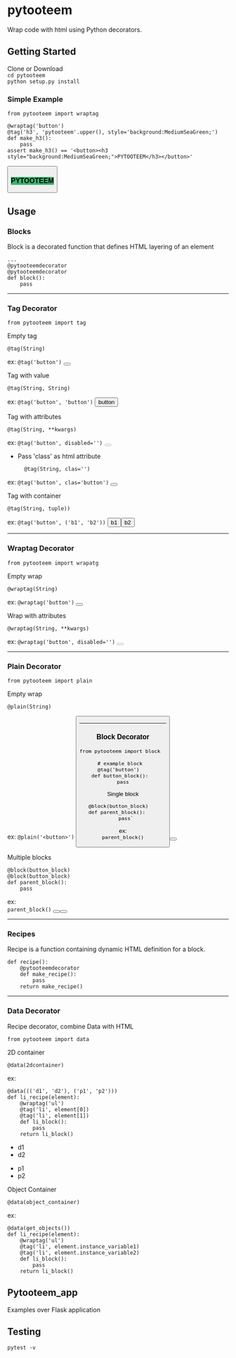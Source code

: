 # pytooteem  

Wrap code with html using Python decorators.

## Getting Started

Clone or Download  
`cd pytooteem`  
`python setup.py install`  
 
### Simple Example 
	from pytooteem import wraptag
	
	@wraptag('button')     
	@tag('h3', 'pytooteem'.upper(), style='background:MediumSeaGreen;') 
	def make_h3():  
		pass  
	assert make_h3() == '<button><h3 style="background:MediumSeaGreen;">PYTOOTEEM</h3></button>'  
 
<button><h3 style="background:MediumSeaGreen;">PYTOOTEEM</h3></button>  

## Usage

### Blocks  

Block is a decorated function that defines HTML layering of an element 

	...  
	@pytooteemdecorator  
	@pytooteemdecorator  
	def block(): 
		pass   


***
### Tag Decorator  
 

	from pytooteem import tag 

Empty tag    
  
	@tag(String)  
ex: `@tag('button')` <button></button> 

Tag with value    
  
	@tag(String, String)   
ex: `@tag('button', 'button')` <button>button</button>  

Tag with attributes    
  
	@tag(String, **kwargs)    
ex: `@tag('button', disabled='')` <button disabled=""></button>  

* Pass 'class' as html attribute 
 
		@tag(String, clas='')    
ex: `@tag('button', clas='button')` <button class="button"></button>    

Tag with container    
  
	@tag(String, tuple))    
ex: `@tag('button', ('b1', 'b2'))` <button>b1</button><button>b2</button> 

***
### Wraptag Decorator 
 

	from pytooteem import wrapatg 

Empty wrap    
  
	@wraptag(String)  
ex: `@wraptag('button')` <button></button>  

Wrap with attributes    
  
	@wraptag(String, **kwargs)    
ex: `@wraptag('button', disabled='')` <button disabled=""></button> 

***
### Plain Decorator 
 
	from pytooteem import plain  

Empty wrap    
  
	@plain(String)  
ex: `@plain('<button>')` <button>  

***
### Block Decorator 
  
	from pytooteem import block  

	# example block  
	@tag('button')   
	def button_block():  
		pass    

Single block
 
	@block(button_block)   
	def parent_block():    
		pass`  
ex:  
 `parent_block()` <button></button>   

Multiple blocks   

	@block(button_block)    
	@block(button_block)   
	def parent_block():     
		pass   
ex:  
 `parent_block()` <button></button><button></button>   

***

### Recipes  

Recipe is a function containing dynamic HTML definition for a block.  

    def recipe():
		@pytooteemdecorator
        def make_recipe():
            pass
        return make_recipe()  
***

### Data Decorator  
Recipe decorator, combine Data with HTML

	from pytooteem import data  

2D container  
  
	@data(2dcontainer)  

ex:   
  
	@data((('d1', 'd2'), ('p1', 'p2')))  
    def li_recipe(element):  
        @wraptag('ul')  
        @tag('li', element[0])  
        @tag('li', element[1])  
        def li_block():  
            pass  
        return li_block()  

<ul><li>d1</li><li>d2</li></ul><ul><li>p1</li><li>p2</li></ul>  

Object Container  
  
	@data(object_container)  

ex:   
  
	@data(get_objects())  
    def li_recipe(element):  
        @wraptag('ul')  
        @tag('li', element.instance_variable1)  
        @tag('li', element.instance_variable2)    
        def li_block():  
            pass  
        return li_block()  

## Pytooteem_app  

Examples over Flask application

## Testing	

`pytest -v`




 
  


    
